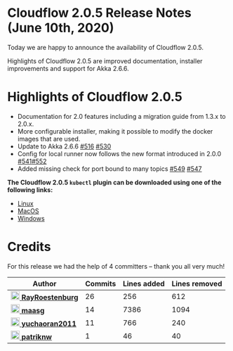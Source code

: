 # Cloudflow 2.0.5 Release Notes (June 10th, 2020)

Today we are happy to announce the availability of Cloudflow 2.0.5. 

Highlights of Cloudflow 2.0.5 are improved documentation, installer improvements and support for Akka 2.6.6.

# Highlights of Cloudflow 2.0.5
- Documentation for 2.0 features including a migration guide from 1.3.x to 2.0.x.
- More configurable installer, making it possible to modify the docker images that are used.
- Update to Akka 2.6.6 [#516](https://github.com/lightbend/cloudflow/issues/516) [#530](https://github.com/lightbend/cloudflow/pull/530)
- Config for local runner now follows the new format introduced in 2.0.0 [#541](https://github.com/lightbend/cloudflow/issues/541)[#552](https://github.com/lightbend/cloudflow/pull/552)
- Added missing check for port bound to many topics [#549](https://github.com/lightbend/cloudflow/issues/549) [#547](https://github.com/lightbend/cloudflow/pull/547)

**The Cloudflow 2.0.5 `kubectl` plugin can be downloaded using one of the following links:**

* [Linux](https://bintray.com/lightbend/cloudflow-cli/download_file?file_path=kubectl-cloudflow-2.0.5.510-18276ac-linux-amd64.tar.gz)
* [MacOS](https://bintray.com/lightbend/cloudflow-cli/download_file?file_path=kubectl-cloudflow-2.0.5.510-18276ac-darwin-amd64.tar.gz)
* [Windows](https://bintray.com/lightbend/cloudflow-cli/download_file?file_path=kubectl-cloudflow-2.0.5.510-18276ac-windows-amd64.tar.gz)

# Credits
For this release we had the help of 4 committers – thank you all very much!

| Author | Commits | Lines added | Lines removed |
| ------ | ------- | ----------- | ------------- |
| [<img width="20" alt="RayRoestenburg" src="https://avatars1.githubusercontent.com/u/156425?v=4&amp;s=40"/> **RayRoestenburg**](https://github.com/RayRoestenburg) | 26 | 256 | 612 |
| [<img width="20" alt="maasg" src="https://avatars3.githubusercontent.com/u/874997?v=4&amp;s=40"/> **maasg**](https://github.com/maasg) | 14 | 7386 | 1094 |
| [<img width="20" alt="yuchaoran2011" src="https://avatars0.githubusercontent.com/u/1168769?v=4&amp;s=40"/> **yuchaoran2011**](https://github.com/yuchaoran2011) | 11 | 766 | 240 |
| [<img width="20" alt="patriknw" src="https://avatars3.githubusercontent.com/u/336161?v=4&amp;s=40"/> **patriknw**](https://github.com/patriknw) | 1 | 46 | 40 |
